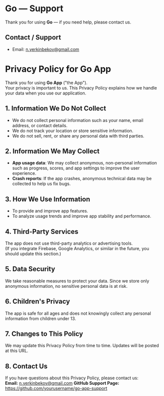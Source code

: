 # Go — Support

Thank you for using **Go** — if you need help, please contact us.

## Contact / Support
- Email: n.yerkinbekov@gmail.com


# Privacy Policy for Go App

Thank you for using **Go App** ("the App").  
Your privacy is important to us. This Privacy Policy explains how we handle your data when you use our application.

## 1. Information We Do Not Collect
- We do not collect personal information such as your name, email address, or contact details.
- We do not track your location or store sensitive information.
- We do not sell, rent, or share any personal data with third parties.

## 2. Information We May Collect
- **App usage data**: We may collect anonymous, non-personal information such as progress, scores, and app settings to improve the user experience.
- **Crash reports**: If the app crashes, anonymous technical data may be collected to help us fix bugs.

## 3. How We Use Information
- To provide and improve app features.
- To analyze usage trends and improve app stability and performance.

## 4. Third-Party Services
The app does not use third-party analytics or advertising tools.  
(If you integrate Firebase, Google Analytics, or similar in the future, you should update this section.)

## 5. Data Security
We take reasonable measures to protect your data. Since we store only anonymous information, no sensitive personal data is at risk.

## 6. Children's Privacy
The app is safe for all ages and does not knowingly collect any personal information from children under 13.

## 7. Changes to This Policy
We may update this Privacy Policy from time to time. Updates will be posted at this URL.

## 8. Contact Us
If you have questions about this Privacy Policy, please contact us:  
**Email:** n.yerkinbekov@gmail.com 
**GitHub Support Page:** https://github.com/yourusername/go-app-support
